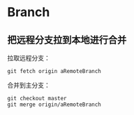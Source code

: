 # Branch

## 把远程分支拉到本地进行合并

拉取远程分支：

    git fetch origin aRemoteBranch

合并到主分支：

    git checkout master
    git merge origin/aRemoteBranch



